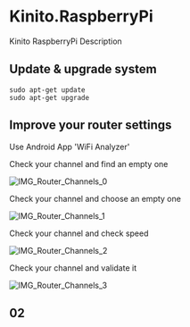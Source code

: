# Kinito.RaspberryPi
Kinito RaspberryPi Description

## Update & upgrade system

```
sudo apt-get update
sudo apt-get upgrade
```

## Improve your router settings

Use Android App 'WiFi Analyzer'

Check your channel and find an empty one

![IMG_Router_Channels_0](Screenshot_20181126-133828.png "Router Channels 0")

Check your channel and choose an empty one

![IMG_Router_Channels_1](Screenshot_20181126-133948.png "Router Channels 1")

Check your channel and check speed

![IMG_Router_Channels_2](Screenshot_20181126-135516.png "Router Channels 2")

Check your channel and validate it

![IMG_Router_Channels_3](Screenshot_20181126-133955.png "Router Channels 3")

## 02


